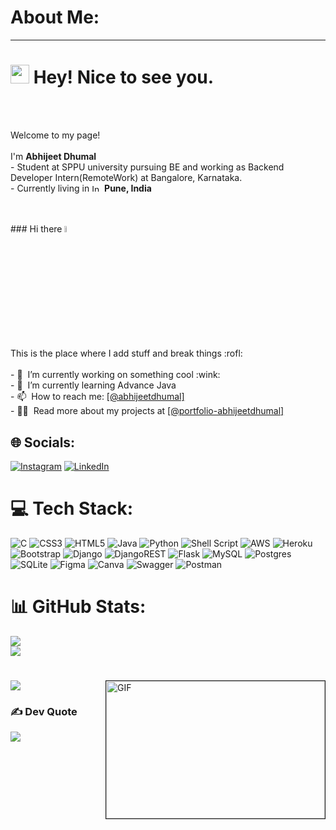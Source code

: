 # About Me:
<hr><h1><img src="https://emojis.slackmojis.com/emojis/images/1531849430/4246/blob-sunglasses.gif?1531849430" width="30"/> Hey! Nice to see you.</h1><br><br><p>Welcome to my page! </br>
<br>I'm  <b>Abhijeet Dhumal</b> <br>- Student at SPPU university pursuing BE and working as Backend Developer Intern(RemoteWork) at Bangalore, Karnataka. <br>- Currently living in <img src="https://flagcdn.com/16x12/in.png" srcset="https://flagcdn.com/32x24/in.png 2x, https://flagcdn.com/48x36/in.png 3x" width="16" height="12" alt="India"> <b>Pune, India</b></p><br><br>### Hi there <a href="https://www.gautamkrishnar.com/"><img src="https://media.giphy.com/media/hvRJCLFzcasrR4ia7z/giphy.gif" width="5%"></a><br>This is the place where I add stuff and break things :rofl:<br><br>- 🔭 &nbsp;I’m currently working on something cool :wink:<br>- 🌱 &nbsp;I’m currently learning Advance Java<br>- 📫 &nbsp;How to reach me:  <a rel="me" href="https://linkedin.com/in/abhijeet-dhumal-b6a4a41aa/">[@abhijeetdhumal]</a><br>- 👨‍💻 &nbsp;Read more about my projects at <a rel="me" href="https://abhijeet-dhumal.github.io/portfolio_abhijeetdhumal/">[@portfolio-abhijeetdhumal]</a><br>


## 🌐 Socials:
[![Instagram](https://img.shields.io/badge/Instagram-%23E4405F.svg?logo=Instagram&logoColor=white)](https://instagram.com/abhijeetdhumal7) [![LinkedIn](https://img.shields.io/badge/LinkedIn-%230077B5.svg?logo=linkedin&logoColor=white)](https://linkedin.com/in/abhijeet-dhumal-b6a4a41aa)

# 💻 Tech Stack:
![C](https://img.shields.io/badge/c-%2300599C.svg?style=flat&logo=c&logoColor=white) ![CSS3](https://img.shields.io/badge/css3-%231572B6.svg?style=flat&logo=css3&logoColor=white) ![HTML5](https://img.shields.io/badge/html5-%23E34F26.svg?style=flat&logo=html5&logoColor=white) ![Java](https://img.shields.io/badge/java-%23ED8B00.svg?style=flat&logo=java&logoColor=white) ![Python](https://img.shields.io/badge/python-3670A0?style=flat&logo=python&logoColor=ffdd54) ![Shell Script](https://img.shields.io/badge/shell_script-%23121011.svg?style=flat&logo=gnu-bash&logoColor=white) ![AWS](https://img.shields.io/badge/AWS-%23FF9900.svg?style=flat&logo=amazon-aws&logoColor=white) ![Heroku](https://img.shields.io/badge/heroku-%23430098.svg?style=flat&logo=heroku&logoColor=white) ![Bootstrap](https://img.shields.io/badge/bootstrap-%23563D7C.svg?style=flat&logo=bootstrap&logoColor=white) ![Django](https://img.shields.io/badge/django-%23092E20.svg?style=flat&logo=django&logoColor=white) ![DjangoREST](https://img.shields.io/badge/DJANGO-REST-ff1709?style=flat&logo=django&logoColor=white&color=ff1709&labelColor=gray) ![Flask](https://img.shields.io/badge/flask-%23000.svg?style=flat&logo=flask&logoColor=white) ![MySQL](https://img.shields.io/badge/mysql-%2300f.svg?style=flat&logo=mysql&logoColor=white) ![Postgres](https://img.shields.io/badge/postgres-%23316192.svg?style=flat&logo=postgresql&logoColor=white) ![SQLite](https://img.shields.io/badge/sqlite-%2307405e.svg?style=flat&logo=sqlite&logoColor=white) 	![Figma](https://img.shields.io/badge/figma-%23F24E1E.svg?style=flat&logo=figma&logoColor=white) ![Canva](https://img.shields.io/badge/Canva-%2300C4CC.svg?style=flat&logo=Canva&logoColor=white) ![Swagger](https://img.shields.io/badge/-Swagger-%23Clojure?style=flat&logo=swagger&logoColor=white) ![Postman](https://img.shields.io/badge/Postman-FF6C37?style=flat&logo=postman&logoColor=white)

# 📊 GitHub Stats:

![](https://github-readme-stats.vercel.app/api?username=abhijeet-dhumal&theme=dark&hide_border=false&include_all_commits=false&count_private=true)<br/>
![](https://github-readme-streak-stats.herokuapp.com/?user=abhijeet-dhumal&theme=dark&hide_border=false)<br/>

#

<img align="right" alt="GIF" src="https://github.com/abhisheknaiidu/abhisheknaiidu/blob/master/code.gif?raw=true" width="350" height="220" border="1px solid cyan" />

![](https://github-readme-stats.vercel.app/api/top-langs/?username=abhijeet-dhumal&theme=dark&hide_border=false&include_all_commits=false&count_private=true&layout=compact)
<!-- 
## 🏆 GitHub Trophies
![](https://github-profile-trophy.vercel.app/?username=abhijeet-dhumal&theme=radical&no-frame=false&no-bg=false&margin-w=4) -->

### ✍️ Dev Quote
![](https://quotes-github-readme.vercel.app/api?type=horizontal&theme=radical)

